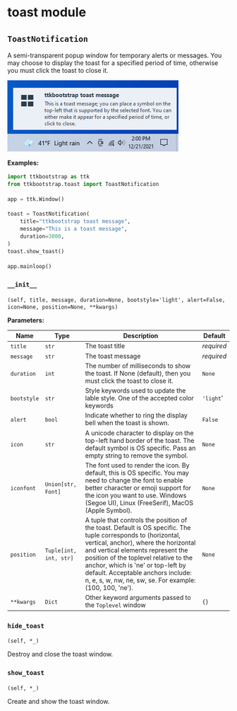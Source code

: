 # toast module

## `ToastNotification`

A semi-transparent popup window for temporary alerts or messages. You may choose to display the toast for a specified period of time, otherwise you must click the toast to close it.

![toast notification](../assets/toast/toast.png)

**Examples:**

```python
import ttkbootstrap as ttk
from ttkbootstrap.toast import ToastNotification

app = ttk.Window()

toast = ToastNotification(
    title="ttkbootstrap toast message",
    message="This is a toast message",
    duration=3000,
)
toast.show_toast()

app.mainloop()
```

### `__init__`
    (self, title, message, duration=None, bootstyle='light', alert=False, icon=None, position=None, **kwargs)

**Parameters:**

Name        |Type                   |Description|Default
---         |---                    |---        |---    
`title`     |`str`                  |The toast title|_required_
`message`   |`str`                  |The toast message|_required_
`duration`  |`int`                  |The number of milliseconds to show the toast. If None (default), then you must click the toast to close it.|`None`
`bootstyle` |`str`                  |Style keywords used to update the lable style. One of the accepted color keywords|`'light`'
`alert`     |`bool`                 |Indicate whether to ring the display bell when the toast is shown.|`False`
`icon`      |`str`                  |A unicode character to display on the top-left hand border of the toast. The default symbol is OS specific. Pass an empty string to remove the symbol.|`None`
`iconfont`  |`Union[str, Font]`     |The font used to render the icon. By default, this is OS specific. You may need to change the font to enable better character or emoji support for the icon you want to use. Windows (Segoe UI), Linux (FreeSerif), MacOS (Apple Symbol).|`None`
`position`  |`Tuple[int, int, str]` |A tuple that controls the position of the toast. Default is OS specific. The tuple corresponds to (horizontal, vertical, anchor), where the horizontal and vertical elements represent the position of the toplevel relative to the anchor, which is 'ne' or top-left by default. Acceptable anchors include: n, e, s, w, nw, ne, sw, se. For example: (100, 100, 'ne').|`None`
`**kwargs`  |`Dict`                 |Other keyword arguments passed to the `Toplevel` window|`{}`

### `hide_toast`
    (self, *_)
Destroy and close the toast window.

### `show_toast`
    (self, *_)
Create and show the toast window.
